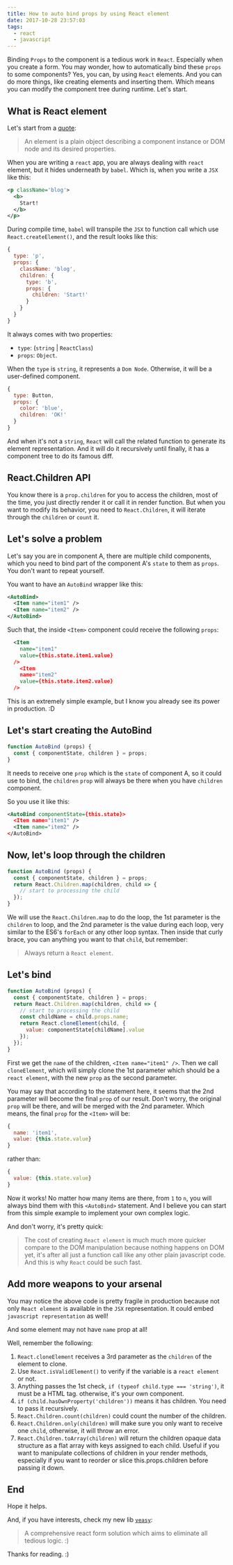 ```yaml
---
title: How to auto bind props by using React element
date: 2017-10-28 23:57:03
tags:
  - react
  - javascript
---
```


Binding `Props` to the component is a tedious work in `React`. Especially when you create a form. You may wonder, how to automatically bind these `props` to some components? Yes, you can, by using `React` elements.
And you can do more things, like creating elements and inserting them. Which means you can modify the component tree during runtime. Let's start.

<!--more-->

## What is React element

Let's start from a [quote](https://reactjs.org/blog/2015/12/18/react-components-elements-and-instances.html):

> An element is a plain object describing a component instance or DOM node and its desired properties.

When you are writing a `react` app, you are always dealing with `react` element, but it hides underneath by `babel`. Which is, when you write a `JSX` like this:

```xml
<p className='blog'>
  <b>
    Start!
  </b>
</p>
```

During compile time, `babel` will transpile the `JSX` to function call which use `React.createElement()`, and the result looks like this:

```javascript
{
  type: 'p',
  props: {
    className: 'blog',
    children: {
      type: 'b',
      props: {
        children: 'Start!'
      }
    }
  }
}
```

It always comes with two properties:

- `type`: (`string` | `ReactClass`)
- `props`: `Object`.

When the `type` is `string`, it represents a `Dom Node`. Otherwise, it will be a user-defined component.

```javascript
{
  type: Button,
  props: {
    color: 'blue',
    children: 'OK!'
  }
}
```

And when it's not a `string`, `React` will call the related function to generate its element representation. And it will do it recursively until finally, it has a component tree to do its famous diff.

## React.Children API

You know there is a `prop.children` for you to access the children, most of the time, you just directly render it or call it in render function. But when you want to modify its behavior, you need to `React.Children`, it will iterate through the `children` or `count` it.

## Let's solve a problem

Let's say you are in component A, there are multiple child components, which you need to bind part of the component A's `state` to them as `props`. You don't want to repeat yourself.

You want to have an `AutoBind` wrapper like this:

```xml
<AutoBind>
  <Item name="item1" />
  <Item name="item2" />  
</AutoBind>
```

Such that, the inside `<Item>` component could receive the following `props`:

```xml
  <Item
    name="item1"
    value={this.state.item1.value}
  />
    <Item
    name="item2"
    value={this.state.item2.value}
  />
```

This is an extremely simple example, but I know you already see its power in production. :D

## Let's start creating the AutoBind

```javascript
function AutoBind (props) {
  const { componentState, children } = props;
}
```

It needs to receive one `prop` which is the `state` of component A, so it could use to bind, the `children` `prop` will always be there when you have `children` component.

So you use it like this:

```xml
<AutoBind componentState={this.state}>
  <Item name="item1" />
  <Item name="item2" />
</AutoBind>
```

## Now, let's loop through the children

```javascript
function AutoBind (props) {
  const { componentState, children } = props;
  return React.Children.map(children, child => {
    // start to processing the child
  });
}
```

We will use the `React.Children.map` to do the loop, the 1st parameter is the `children` to loop, and the 2nd parameter is the value during each loop, very similar to the ES6's `forEach` or any other loop syntax. Then inside that curly brace, you can anything you want to that `child`, but remember:

> Always return a `React element`.

## Let's bind

```javascript
function AutoBind (props) {
  const { componentState, children } = props;
  return React.Children.map(children, child => {
    // start to processing the child
    const childName = child.props.name;
    return React.cloneElement(child, {
      value: componentState[childName].value
    });
  });
}
```

First we get the `name` of the children, `<Item name="item1" />`. Then we call `cloneElement`, which will simply clone the 1st parameter which should be a `react element`, with the new `prop` as the second parameter.

You may say that according to the statement here, it seems that the 2nd parameter will become the final `prop` of our result. Don't worry, the original `prop` will be there, and will be merged with the 2nd parameter. Which means, the final `prop` for the `<Item>` will be:

```javascript
{
  name: 'item1',
  value: {this.state.value}
}
```

rather than:

```javascript
{
  value: {this.state.value}
}
```

Now it works! No matter how many items are there, from `1` to `n`, you will always bind them with this `<AutoBind>` statement. And I believe you can start from this simple example to implement your own complex logic.

And don't worry, it's pretty quick:

> The cost of creating `React element` is much much more quicker compare to the DOM manipulation because nothing happens on DOM yet, it's after all just a function call like any other plain javascript code. And this is why `React` could be such fast.

## Add more weapons to your arsenal

You may notice the above code is pretty fragile in production because not only `React element` is available in the `JSX` representation. It could embed `javascript representation` as well!

And some element may not have `name` prop at all!

Well, remember the following:

1. `React.cloneElement` receives a 3rd parameter as the `children` of the element to clone.
1. Use `React.isValidElement()` to verify if the variable is a `react element` or not.
1. Anything passes the 1st check, `if (typeof child.type === 'string')`, it must be a HTML tag. otherwise, it's your own component.
1. `if (child.hasOwnProperty('children'))` means it has children. You need to pass it recursively.
1. `React.Children.count(children)` could count the number of the children.
1. `React.Children.only(children)` will make sure you only want to receive one `child`, otherwise, it will throw an error.
1. `React.Children.toArray(children)` will return the children opaque data structure as a flat array with keys assigned to each child. Useful if you want to manipulate collections of children in your render methods, especially if you want to reorder or slice this.props.children before passing it down.

## End

Hope it helps.

And, if you have interests, check my new lib [`veasy`](https://github.com/Albert-Gao/veasy): 

>A comprehensive react form solution which aims to eliminate all tedious logic. :)

Thanks for reading. :)
